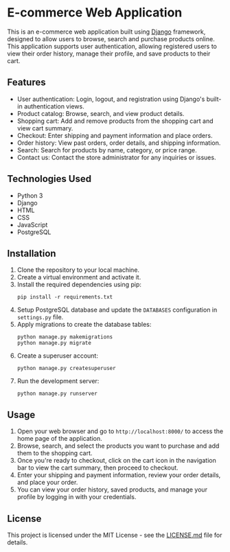 # E-commerce Web Application

This is an e-commerce web application built using [Django](https://www.djangoproject.com/) framework, designed to allow users to browse, search and purchase products online. This application supports user authentication, allowing registered users to view their order history, manage their profile, and save products to their cart.

## Features

* User authentication: Login, logout, and registration using Django's built-in authentication views.
* Product catalog: Browse, search, and view product details.
* Shopping cart: Add and remove products from the shopping cart and view cart summary.
* Checkout: Enter shipping and payment information and place orders.
* Order history: View past orders, order details, and shipping information.
* Search: Search for products by name, category, or price range.
* Contact us: Contact the store administrator for any inquiries or issues.

## Technologies Used

* Python 3
* Django
* HTML
* CSS
* JavaScript
* PostgreSQL

## Installation

1. Clone the repository to your local machine.
2. Create a virtual environment and activate it.
3. Install the required dependencies using pip:
   ```
   pip install -r requirements.txt
   ```
4. Setup PostgreSQL database and update the `DATABASES` configuration in `settings.py` file.
5. Apply migrations to create the database tables:
   ```
   python manage.py makemigrations
   python manage.py migrate
   ```
6. Create a superuser account:
   ```
   python manage.py createsuperuser
   ```
7. Run the development server:
   ```
   python manage.py runserver
   ```

## Usage

1. Open your web browser and go to `http://localhost:8000/` to access the home page of the application.
2. Browse, search, and select the products you want to purchase and add them to the shopping cart.
3. Once you're ready to checkout, click on the cart icon in the navigation bar to view the cart summary, then proceed to checkout.
4. Enter your shipping and payment information, review your order details, and place your order.
5. You can view your order history, saved products, and manage your profile by logging in with your credentials.


## License

This project is licensed under the MIT License - see the [LICENSE.md](LICENSE.md) file for details.

